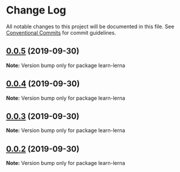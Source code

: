 # Change Log

All notable changes to this project will be documented in this file.
See [Conventional Commits](https://conventionalcommits.org) for commit guidelines.

## [0.0.5](https://github.com/sam-asatryan/learn-lerna/compare/v0.0.4...v0.0.5) (2019-09-30)

**Note:** Version bump only for package learn-lerna





## [0.0.4](https://github.com/sam-asatryan/learn-lerna/compare/v0.0.3...v0.0.4) (2019-09-30)

**Note:** Version bump only for package learn-lerna





## [0.0.3](https://github.com/sam-asatryan/learn-lerna/compare/v0.0.2...v0.0.3) (2019-09-30)

**Note:** Version bump only for package learn-lerna





## [0.0.2](https://github.com/sam-asatryan/learn-lerna/compare/v0.0.1...v0.0.2) (2019-09-30)

**Note:** Version bump only for package learn-lerna
